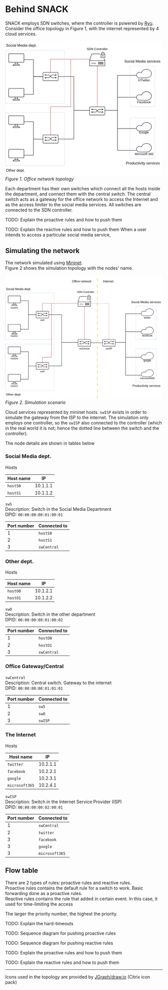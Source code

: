 Behind SNACK
================

SNACK employs SDN switches, where the controller is powered by [Ryu](https://ryu-sdn.org/).  
Consider the office topology in Figure 1, with the internet represented by 4 cloud services.

![Simplified office network topology](assets/office-topo.png "Office network topology, simple version")
*Figure 1. Office network topology*

Each department has their own switches which connect all the hosts inside the department, and connect them
with the central switch. The central switch acts as a gateway for the office network to access the Internet
and as the access limiter to the social media services. All switches are connected to the SDN controller.


TODO: Explain the proactive rules and how to push them

TODO: Explain the reactive rules and how to push them
When a user intends to access a particular social media service, 



Simulating the network
-------------------------

The network simulated using [Mininet](https://mininet.org).  
Figure 2 shows the simulation topology with the nodes' name.

![Simulation scenario](assets/simulation-scenario.png "Simulation scenario")
*Figure 2. Simulation scenario*

Cloud services represented by mininet hosts. `swISP` exists in order to simulate the gateway from the ISP
to the internet. The simulation only employs one controller, so the `swISP` also connected to the controller
(which in the real world it is not; hence the dotted line between the switch and the controller).

The node details are shown in tables below

### Social Media dept.

Hosts

| Host name | IP       |
|-----------|----------|
| `hostS0`  | 10.1.1.1 |
| `hostS1`  | 10.1.1.2 |

`swS`  
Description: Switch in the Social Media Department  
DPID: `00:00:00:00:01:00:01`

| Port number | Connected to |
| ----------- | ------------ |
| 1 | `hostS0` |
| 2 | `hostS1` |
| 3 | `swCentral` |

### Other dept.

Hosts

| Host name | IP       |
|-----------|----------|
| `hostO0`  | 10.1.2.1 |
| `hostO1`  | 10.1.2.2 |

`swO`  
Description: Switch in the other department  
DPID: `00:00:00:00:01:00:02`

| Port number | Connected to |
| ----------- |--------------|
| 1 | `hostO0`     |
| 2 | `hostO1`     |
| 3 | `swCentral`  |

### Office Gateway/Central

`swCentral`  
Description: Central switch. Gateway to the internet  
DPID: `00:00:00:00:01:01:01`

| Port number | Connected to |
| ----------- |--------------|
| 1 | `swS`        |
| 2 | `swO`        |
| 3 | `swISP`      |

### The Internet

Hosts

| Host name      | IP       |
|----------------|----------|
| `twitter`      | 10.2.1.1 |
| `facebook`     | 10.2.2.1 |
| `google`       | 10.2.3.1 |
| `microsoft365` | 10.2.4.1 |

`swISP`  
Description: Switch in the Internet Service Provider (ISP)  
DPID: `00:00:00:00:02:00:01`

| Port number | Connected to   |
| ----------- |----------------|
| 1 | `swCentral`    |
| 2 | `twitter`      |
| 3 | `facebook`     |
| 3 | `google`       |
| 3 | `microsoft365` |


Flow table
-----------

There are 2 types of rules: proactive rules and reactive rules.  
Proactive rules contains the default rule for a switch to work. Basic forwarding done as a proactive rules.  
Reactive rules contains the rule that added in certain event. In this case, it used for time-limiting the access

The larger the priority number, the highest the priority.

TODO: Explain the hard-timeouts

TODO: Sequence diagram for pushing proactive rules

TODO: Sequence diagram for pushing reactive rules

TODO: Explain the proactive rules and how to push them

TODO: Explain the reactive rules and how to push them

- - -

Icons used in the topology are provided by [JGraph/draw.io](https://jgraph.github.io/drawio/) (Citrix icon pack)
